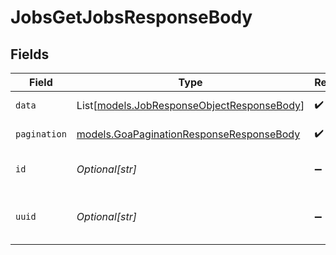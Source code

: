 # JobsGetJobsResponseBody


## Fields

| Field                                                                                      | Type                                                                                       | Required                                                                                   | Description                                                                                | Example                                                                                    |
| ------------------------------------------------------------------------------------------ | ------------------------------------------------------------------------------------------ | ------------------------------------------------------------------------------------------ | ------------------------------------------------------------------------------------------ | ------------------------------------------------------------------------------------------ |
| `data`                                                                                     | List[[models.JobResponseObjectResponseBody](../models/jobresponseobjectresponsebody.md)]   | :heavy_check_mark:                                                                         | List of Job Objects                                                                        |                                                                                            |
| `pagination`                                                                               | [models.GoaPaginationResponseResponseBody](../models/goapaginationresponseresponsebody.md) | :heavy_check_mark:                                                                         | Pagination parameters.                                                                     |                                                                                            |
| `id`                                                                                       | *Optional[str]*                                                                            | :heavy_minus_sign:                                                                         | The job id of the failed request                                                           | 1553                                                                                       |
| `uuid`                                                                                     | *Optional[str]*                                                                            | :heavy_minus_sign:                                                                         | The uuid of the failed request                                                             | 8d218e6c-7a16-4f9f-90f7-cc1d93b9e596                                                       |
